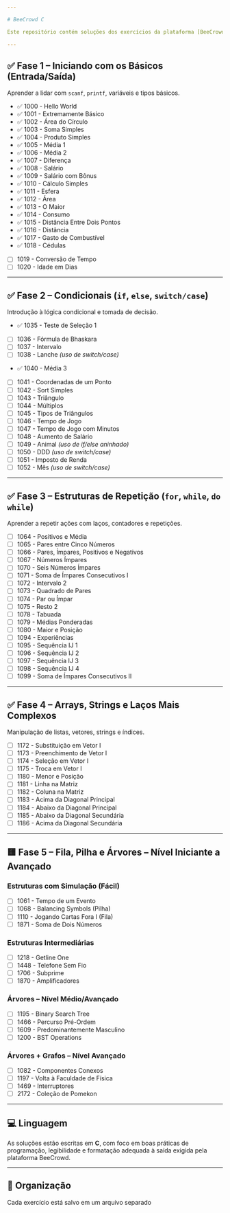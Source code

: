 ```yaml
---

# BeeCrowd C

Este repositório contém soluções dos exercícios da plataforma [BeeCrowd](https://www.beecrowd.com.br/) implementadas na linguagem **C**. As questões estão organizadas por fases, baseadas na complexidade e no tipo de estrutura de programação.

---
```


## ✅ Fase 1 – Iniciando com os Básicos (Entrada/Saída)

Aprender a lidar com `scanf`, `printf`, variáveis e tipos básicos.

- ✅ 1000 - Hello World  
- ✅ 1001 - Extremamente Básico  
- ✅ 1002 - Área do Círculo  
- ✅ 1003 - Soma Simples  
- ✅ 1004 - Produto Simples  
- ✅ 1005 - Média 1  
- ✅ 1006 - Média 2  
- ✅ 1007 - Diferença  
- ✅ 1008 - Salário  
- ✅ 1009 - Salário com Bônus  
- ✅ 1010 - Cálculo Simples  
- ✅ 1011 - Esfera  
- ✅ 1012 - Área  
- ✅ 1013 - O Maior  
- ✅ 1014 - Consumo  
- ✅ 1015 - Distância Entre Dois Pontos
- ✅ 1016 - Distância
- ✅ 1017 - Gasto de Combustível
- ✅ 1018 - Cédulas
* [ ] 1019 - Conversão de Tempo
* [ ] 1020 - Idade em Dias

---

## ✅ Fase 2 – Condicionais (`if`, `else`, `switch/case`)

Introdução à lógica condicional e tomada de decisão.

- ✅ 1035 - Teste de Seleção 1
* [ ] 1036 - Fórmula de Bhaskara
* [ ] 1037 - Intervalo
* [ ] 1038 - Lanche *(uso de switch/case)*
- ✅ 1040 - Média 3
* [ ] 1041 - Coordenadas de um Ponto
* [ ] 1042 - Sort Simples
* [ ] 1043 - Triângulo
* [ ] 1044 - Múltiplos
* [ ] 1045 - Tipos de Triângulos
* [ ] 1046 - Tempo de Jogo
* [ ] 1047 - Tempo de Jogo com Minutos
* [ ] 1048 - Aumento de Salário
* [ ] 1049 - Animal *(uso de if/else aninhado)*
* [ ] 1050 - DDD *(uso de switch/case)*
* [ ] 1051 - Imposto de Renda
* [ ] 1052 - Mês *(uso de switch/case)*

---

## ✅ Fase 3 – Estruturas de Repetição (`for`, `while`, `do while`)

Aprender a repetir ações com laços, contadores e repetições.

* [ ] 1064 - Positivos e Média
* [ ] 1065 - Pares entre Cinco Números
* [ ] 1066 - Pares, Ímpares, Positivos e Negativos
* [ ] 1067 - Números Ímpares
* [ ] 1070 - Seis Números Ímpares
* [ ] 1071 - Soma de Ímpares Consecutivos I
* [ ] 1072 - Intervalo 2
* [ ] 1073 - Quadrado de Pares
* [ ] 1074 - Par ou Ímpar
* [ ] 1075 - Resto 2
* [ ] 1078 - Tabuada
* [ ] 1079 - Médias Ponderadas
* [ ] 1080 - Maior e Posição
* [ ] 1094 - Experiências
* [ ] 1095 - Sequência IJ 1
* [ ] 1096 - Sequência IJ 2
* [ ] 1097 - Sequência IJ 3
* [ ] 1098 - Sequência IJ 4
* [ ] 1099 - Soma de Ímpares Consecutivos II

---

## ✅ Fase 4 – Arrays, Strings e Laços Mais Complexos

Manipulação de listas, vetores, strings e índices.

* [ ] 1172 - Substituição em Vetor I
* [ ] 1173 - Preenchimento de Vetor I
* [ ] 1174 - Seleção em Vetor I
* [ ] 1175 - Troca em Vetor I
* [ ] 1180 - Menor e Posição
* [ ] 1181 - Linha na Matriz
* [ ] 1182 - Coluna na Matriz
* [ ] 1183 - Acima da Diagonal Principal
* [ ] 1184 - Abaixo da Diagonal Principal
* [ ] 1185 - Abaixo da Diagonal Secundária
* [ ] 1186 - Acima da Diagonal Secundária

---

## 🟨 Fase 5 – Fila, Pilha e Árvores – Nível Iniciante a Avançado

### Estruturas com Simulação (Fácil)

* [ ] 1061 - Tempo de um Evento
* [ ] 1068 - Balancing Symbols (Pilha)
* [ ] 1110 - Jogando Cartas Fora I (Fila)
* [ ] 1871 - Soma de Dois Números

### Estruturas Intermediárias

* [ ] 1218 - Getline One
* [ ] 1448 - Telefone Sem Fio
* [ ] 1706 - Subprime
* [ ] 1870 - Amplificadores

### Árvores – Nível Médio/Avançado

* [ ] 1195 - Binary Search Tree
* [ ] 1466 - Percurso Pré-Ordem
* [ ] 1609 - Predominantemente Masculino
* [ ] 1200 - BST Operations

### Árvores + Grafos – Nível Avançado

* [ ] 1082 - Componentes Conexos
* [ ] 1197 - Volta à Faculdade de Física
* [ ] 1469 - Interruptores
* [ ] 2172 - Coleção de Pomekon

---

## 💻 Linguagem

As soluções estão escritas em **C**, com foco em boas práticas de programação, legibilidade e formatação adequada à saída exigida pela plataforma BeeCrowd.

---

## 📁 Organização

Cada exercício está salvo em um arquivo separado 
